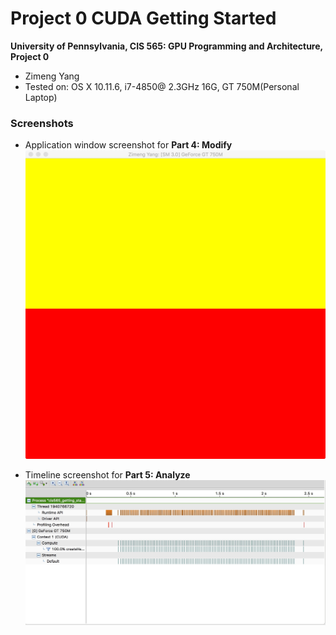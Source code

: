 Project 0 CUDA Getting Started
====================

**University of Pennsylvania, CIS 565: GPU Programming and Architecture, Project 0**

* Zimeng Yang
* Tested on: OS X 10.11.6, i7-4850@ 2.3GHz 16G, GT 750M(Personal Laptop)

### Screenshots 
* Application window screenshot for **Part 4: Modify**
![app screenshot](images/application.jpg)

* Timeline screenshot for **Part 5: Analyze**
![timeline screenshot](images/timeline.jpg)


